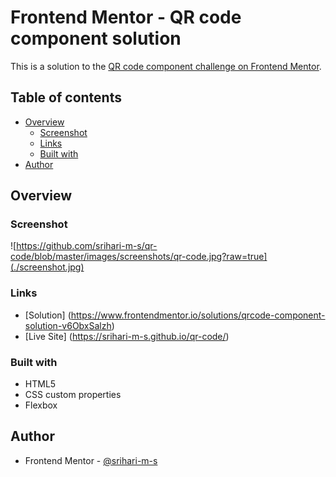 # Frontend Mentor - QR code component solution

This is a solution to the [QR code component challenge on Frontend Mentor](https://www.frontendmentor.io/challenges/qr-code-component-iux_sIO_H).

## Table of contents

- [Overview](#overview)
  - [Screenshot](#screenshot)
  - [Links](#links)
  - [Built with](#built-with)
- [Author](#author)

## Overview

### Screenshot

![https://github.com/srihari-m-s/qr-code/blob/master/images/screenshots/qr-code.jpg?raw=true](./screenshot.jpg)

### Links

- [Solution] (https://www.frontendmentor.io/solutions/qrcode-component-solution-v6ObxSalzh)
- [Live Site] (https://srihari-m-s.github.io/qr-code/)

### Built with

- HTML5
- CSS custom properties
- Flexbox

## Author

- Frontend Mentor - [@srihari-m-s](https://www.frontendmentor.io/profile/srihari-m-s)
